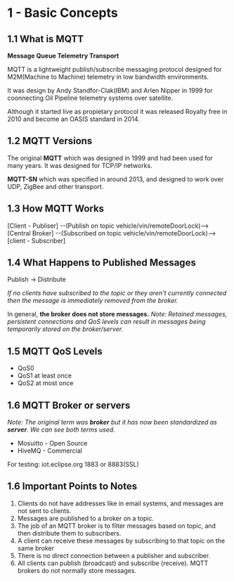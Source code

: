 # 1 - Basic Concepts


## 1.1 What is MQTT
**Message Queue Telemetry Transport**

MQTT is a lightweight publish/subscribe messaging protocol designed for M2M(Machine to Machine) telemetry in low bandwidth environments.

It was design by Andy Standfor-Clak(IBM) and Arlen Nipper in 1999 for coonnecting Oil Pipeline telemetry systems over satellite.

Although it started live as propietary protocol it was released Royalty free in 2010 and become an OASIS standard in 2014.

## 1.2 MQTT Versions

The original **MQTT** which was designed in 1999 and had been used for many years. It was designed for TCP/IP networks.

**MQTT-SN** which was specified in around 2013, and designed to work over UDP, ZigBee and other transport.

## 1.3 How MQTT Works

[Client - Publiser] --(Publish on topic vehicle/vin/remoteDoorLock)--> [Central Broker] --(Subscribed on topic vehicle/vin/remoteDoorLock)--> [client - Subscriber]

## 1.4 What Happens to Published Messages

Publish -> Distribute

*If no clients have subscribed to the topic or they aren't currently connected then the message is immediately removed from the broker.*

In general, **the broker does not store messages.**
*Note: Retained messages, persistent connections and QoS levels can result in messages being temporarily stored on the broker/server.*

## 1.5 MQTT QoS Levels

- QoS0
- QoS1 at least once
- QoS2 at most once

## 1.6 MQTT Broker or servers

*Note: The original term was **broker** but it has now been standardized as **server**. We can see both terms used.*

- Mosuitto - Open Source
- HiveMQ - Commercial

For testing: iot.eclipse.org 1883 or 8883(SSL)


## 1.6 Important Points to Notes

1. Clients do not have addresses like in email systems, and messages are not sent to clients.
2. Messages are published to a broker on a topic.
3. The job of an MQTT broker is to filter messages based on topic, and then distribute them to subscribers.
3. A client can receive these messages by subscribing to that topic on the same broker
4. There is no direct connection between a publisher and subscriber.
5. All clients can publish (broadcast) and subscribe (receive).
MQTT brokers do not normally store messages.


























